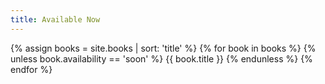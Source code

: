 ```yaml
---
title: Available Now
---
```


{% assign books = site.books | sort: 'title' %}
{% for book in books %}
{% unless book.availability == 'soon' %}
{{ book.title }}
{% endunless %}
{% endfor %}
